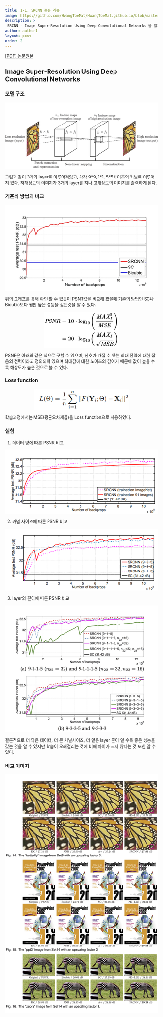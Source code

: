 ```yaml
---
title: 1-1. SRCNN 논문 리뷰
image: https://github.com/HwangToeMat/HwangToeMat.github.io/blob/master/assets/img/thumbnail/pr-1.jpg?raw=true
description: >
 SRCNN - Image Super-Resolution Using Deep Convolutional Networks 을 읽고 논문 주요내용을 정리해본다.
author: author1
layout: post
order: 2
---
```


<a href="https://arxiv.org/pdf/1501.00092.pdf">[PDF] 논문원본</a>

## Image Super-Resolution Using Deep Convolutional Networks

### 모델 구조

<img src="https://github.com/HwangToeMat/HwangToeMat.github.io/blob/master/assets/img/thumbnail/pr-1.jpg?raw=true" style="max-width:100%;margin-left: auto; margin-right: auto; display: block;">

그림과 같이 3개의 layer로 이루어져있고, 각각 9\*9, 1\*1, 5\*5사이즈의 커널로 이루어져 있다. 저해상도의 이미지가 3개의 layer를 지나 고해상도의 이미지를 출력하게 된다.

### 기존의 방법과 비교

<img src="https://github.com/HwangToeMat/SRCNN_Pytorch_HTM/blob/master/image/img-2.jpg?raw=true" style="max-width:100%;margin-left: auto; margin-right: auto; display: block;">

위의 그래프를 통해 확인 할 수 있듯이 PSNR값을 비교해 봤을때 기존의 방법인 SC나 Bicubic보다 훨씬 높은 성능을 갖는것을 알 수 있다.

<img src="https://github.com/HwangToeMat/SRCNN_Pytorch_HTM/blob/master/image/img-4.png?raw=true" style="max-width:100%;margin-left: auto; margin-right: auto; display: block;">

PSNR은 아래와 같은 식으로 구할 수 있으며, 신호가 가질 수 있는 최대 전력에 대한 잡음의 전력이라고 정의되어 있으며 최대값에 대한 노이즈의 값이기 때문에 값이 높을 수록 해상도가 높은 것으로 볼 수 있다. 

### Loss function

<img src="https://github.com/HwangToeMat/SRCNN_Pytorch_HTM/blob/master/image/img-3.png?raw=true" style="max-width:100%;margin-left: auto; margin-right: auto; display: block;">

학습과정에서는 MSE(평균오차제곱)을 Loss function으로 사용하였다.

### 실험

1. 데이터 양에 따른 PSNR 비교

<img src="https://github.com/HwangToeMat/SRCNN_Pytorch_HTM/blob/master/image/img-5.png?raw=true" style="max-width:100%;margin-left: auto; margin-right: auto; display: block;">

2. 커널 사이즈에 따른 PSNR 비교

<img src="https://github.com/HwangToeMat/SRCNN_Pytorch_HTM/blob/master/image/img-6.png?raw=true" style="max-width:100%;margin-left: auto; margin-right: auto; display: block;">

3. layer의 깊이에 따른 PSNR 비교

<img src="https://github.com/HwangToeMat/SRCNN_Pytorch_HTM/blob/master/image/img-7.jpg?raw=true" style="max-width:100%;margin-left: auto; margin-right: auto; display: block;">

결론적으로 더 많은 데이터, 더 큰 커널사이즈, 더 얕은 layer 깊이 일 수록 좋은 성능을 갖는 것을 알 수 있지만 학습이 오래걸리는 것에 비해 차이가 크지 않다는 것 또한 알 수 있다.

### 비교 이미지

<img src="https://github.com/HwangToeMat/SRCNN_Pytorch_HTM/blob/master/image/img-8.jpg?raw=true" style="max-width:100%;margin-left: auto; margin-right: auto; display: block;">
